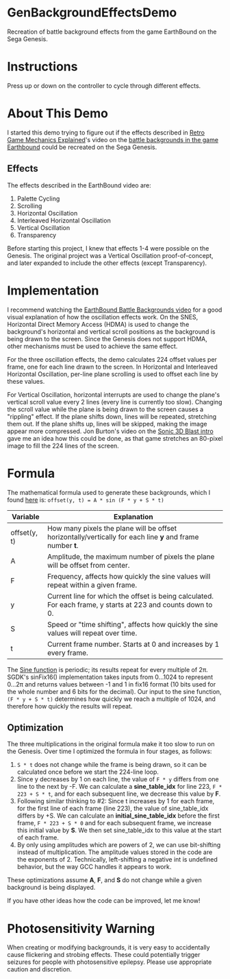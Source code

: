 # GenBackgroundEffectsDemo
Recreation of battle background effects from the game EarthBound on the Sega Genesis.

# Instructions
Press up or down on the controller to cycle through different effects.

# About This Demo
I started this demo trying to figure out if the effects described in [Retro Game Mechanics Explained](https://www.youtube.com/channel/UCwRqWnW5ZkVaP_lZF7caZ-g)'s video on the [battle backgrounds in the game Earthbound](https://www.youtube.com/watch?v=zjQik7uwLIQ) could be recreated on the Sega Genesis.
## Effects
The effects described in the EarthBound video are:
1. Palette Cycling
2. Scrolling
3. Horizontal Oscillation
4. Interleaved Horizontal Oscillation
5. Vertical Oscillation
6. Transparency

Before starting this project, I knew that effects 1-4 were possible on the Genesis.  The original project was a Vertical Oscillation proof-of-concept, and later expanded to include the other effects (except Transparency).

# Implementation
I recommend watching the [EarthBound Battle Backgrounds video](https://youtu.be/zjQik7uwLIQ?t=143) for a good visual explanation of how the oscillation effects work.  On the SNES, Horizontal Direct Memory Access (HDMA) is used to change the background's horizontal and vertical scroll positions as the background is being drawn to the screen.  Since the Genesis does not support HDMA, other mechanisms must be used to achieve the same effect.

For the three oscillation effects, the demo calculates 224 offset values per frame, one for each line drawn to the screen.  In Horizontal and Interleaved Horizontal Oscillation, per-line plane scrolling is used to offset each line by these values.

For Vertical Oscillation, horizontal interrupts are used to change the plane's vertical scroll value every 2 lines (every line is currently too slow).  Changing the scroll value while the plane is being drawn to the screen causes a "rippling" effect.  If the plane shifts down, lines will be repeated, stretching them out.  If the plane shifts up, lines will be skipped, making the image appear more compressed.  Jon Burton's video on the [Sonic 3D Blast intro](https://www.youtube.com/watch?v=IehwV2K60r8) gave me an idea how this could be done, as that game stretches an 80-pixel image to fill the 224 lines of the screen.

# Formula
The mathematical formula used to generate these backgrounds, which I found [here](https://forum.starmen.net/forum/General/Tech/Help-with-allegro-and-c/page/1#post1131426) is:
```offset(y, t) = A * sin (F * y + S * t)```

| Variable | Explanation |
| ------------- | ------------- |
| offset(y, t) | How many pixels the plane will be offset horizontally/vertically for each line **y** and frame number **t**. |
| A | Amplitude, the maximum number of pixels the plane will be offset from center. |
| F | Frequency, affects how quickly the sine values will repeat within a given frame. |
| y | Current line for which the offset is being calculated.  For each frame, y starts at 223 and counts down to 0. |
| S | Speed or "time shifting", affects how quickly the sine values will repeat over time. |
| t | Current frame number.  Starts at 0 and increases by 1 every frame. |

The [Sine function](https://en.wikipedia.org/wiki/Sine) is periodic; its results repeat for every multiple of 2π.  SGDK's sinFix16() implementation takes inputs from 0...1024 to represent 0...2π and returns values between -1 and 1 in fix16 format (10 bits used for the whole number and 6 bits for the decimal).  Our input to the sine function, ```(F * y + S * t)``` determines how quickly we reach a multiple of 1024, and therefore how quickly the results will repeat.

## Optimization
The three multiplications in the original formula make it too slow to run on the Genesis.  Over time I optimized the formula in four stages, as follows:
1. ```S * t``` does not change while the frame is being drawn, so it can be calculated once before we start the 224-line loop.
2. Since y decreases by 1 on each line, the value of ```F * y``` differs from one line to the next by -F.  We can calculate a **sine_table_idx** for line 223, ```F * 223 + S * t```, and for each subsequent line, we decrease this value by **F**.
3. Following similar thinking to #2: Since t increases by 1 for each frame, for the first line of each frame (line 223), the value of sine_table_idx differs by +S.  We can calculate an **initial_sine_table_idx** before the first frame, ```F * 223 + S * 0``` and for each subsequent frame, we increase this initial value by **S**.  We then set sine_table_idx to this value at the start of each frame.
4. By only using amplitudes which are powers of 2, we can use bit-shifting instead of multiplication.  The amplitude values stored in the code are the exponents of 2.  Technically, left-shifting a negative int is undefined behavior, but the way GCC handles it appears to work.

These optimizations assume **A**, **F**, and **S** do not change while a given background is being displayed.

If you have other ideas how the code can be improved, let me know!

# Photosensitivity Warning
When creating or modifying backgrounds, it is very easy to accidentally cause flickering and strobing effects.  These could potentially trigger seizures for people with photosensitive epilepsy.  Please use appropriate caution and discretion.
